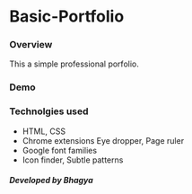 # Basic-Portfolio

### Overview
This a simple professional porfolio.

### Demo


### Technolgies used
* HTML, CSS
* Chrome extensions Eye dropper, Page ruler
* Google font families
* Icon finder, Subtle patterns

##### Developed by Bhagya